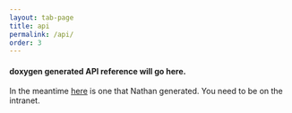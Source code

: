 ```yaml
---
layout: tab-page
title: api
permalink: /api/
order: 3
---
```


#### doxygen generated API reference will go here.

In the meantime [here](http://phab.mcneel.com/docs/rhino/6/rhinocommon/) is one that Nathan generated.  You need to be on the intranet.
